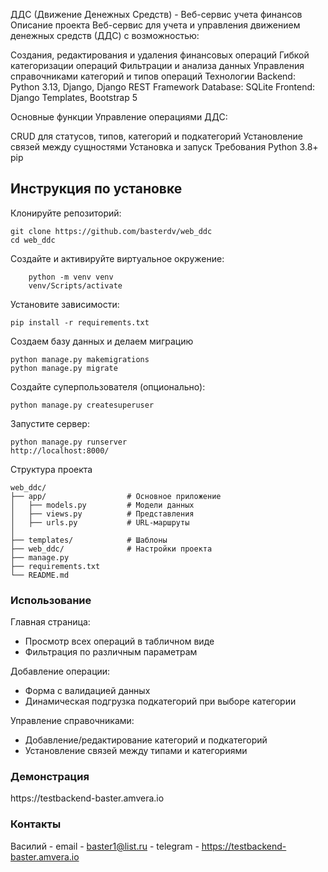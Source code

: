 ДДС (Движение Денежных Средств) - Веб-сервис учета финансов
Описание проекта
Веб-сервис для учета и управления движением денежных средств (ДДС) с возможностью:

Создания, редактирования и удаления финансовых операций
Гибкой категоризации операций
Фильтрации и анализа данных
Управления справочниками категорий и типов операций
Технологии
Backend: Python 3.13, Django, Django REST Framework
Database: SQLite 
Frontend: Django Templates, Bootstrap 5

Основные функции
Управление операциями ДДС:


CRUD для статусов, типов, категорий и подкатегорий
Установление связей между сущностями
Установка и запуск
Требования
Python 3.8+
pip

<h2>Инструкция по установке</h2>

Клонируйте репозиторий:

```
git clone https://github.com/basterdv/web_ddc
cd web_ddc
```

Создайте и активируйте виртуальное окружение:
```
    python -m venv venv
    venv/Scripts/activate
```

Установите зависимости:
```
pip install -r requirements.txt
```

Создаем базу данных и делаем миграцию
```
python manage.py makemigrations
python manage.py migrate
```

Создайте суперпользователя (опционально):
```
python manage.py createsuperuser
```

Запустите сервер:
```
python manage.py runserver
http://localhost:8000/
```



Структура проекта
```
web_ddc/
├── app/                  # Основное приложение
│   ├── models.py         # Модели данных
│   ├── views.py          # Представления
│   ├── urls.py           # URL-маршруты
│ 
├── templates/            # Шаблоны
├── web_ddc/              # Настройки проекта
├── manage.py
├── requirements.txt
└── README.md
```

<h3> Использование </h3>    

Главная страница:

 - Просмотр всех операций в табличном виде
 - Фильтрация по различным параметрам 

Добавление операции:
- Форма с валидацией данных
- Динамическая подгрузка подкатегорий при выборе категории

Управление справочниками:
- Добавление/редактирование категорий и подкатегорий
- Установление связей между типами и категориями

<h3> Демонстрация </h3>
https://testbackend-baster.amvera.io

<h3> Контакты </h3>

Василий - email    - baster1@list.ru
        - telegram - https://testbackend-baster.amvera.io